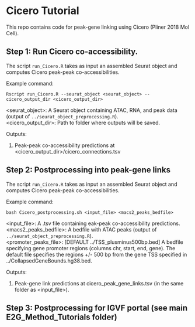 # Cicero Tutorial

This repo contains code for peak-gene linking using Cicero (Pliner 2018 Mol Cell).

## Step 1: Run Cicero co-accessibility.

The script `run_Cicero.R` takes as input an assembled Seurat object and computes Cicero peak-peak co-accessibilities.

Example command: 

`Rscript run_Cicero.R --seurat_object <seurat_object> --cicero_output_dir <cicero_output_dir>`

<seurat_object>: A Seurat object containing ATAC, RNA, and peak data (output of `../seurat_object_preprocessing.R`).\
<cicero_output_dir>: Path to folder where outputs will be saved.
                    
Outputs: 

1) Peak-peak co-accessibility predictions at <cicero_output_dir>/cicero_connections.tsv

## Step 2: Postprocessing into peak-gene links

The script `run_Cicero.R` takes as input an assembled Seurat object and computes Cicero peak-peak co-accessibilities.

Example command: 

`bash Cicero_postprocessing.sh <input_file> <macs2_peaks_bedfile>`

<input_file>: A .tsv file containing eak-peak co-accessibility predictions.\
<macs2_peaks_bedfile>: A bedfile with ATAC peaks (output of `../seurat_object_preprocessing.R`).\
<promoter_peaks_file>: [DEFAULT ../TSS_plusminus500bp.bed] A bedfile specifying gene promoter regions (columns chr, start, end, gene). The default file specifies the regions +/- 500 bp from the gene TSS specified in ../CollapsedGeneBounds.hg38.bed.
                    
Outputs: 

1) Peak-gene link predictions at cicero_peak_gene_links.tsv (in the same folder as <input_file>).

## Step 3: Postprocessing for IGVF portal (see main E2G_Method_Tutorials folder)
